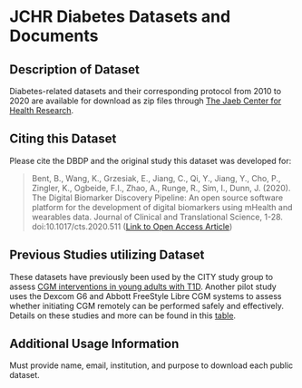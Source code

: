 # JCHR Diabetes Datasets and Documents

## Description of Dataset
Diabetes-related datasets and their corresponding protocol from 2010 to 2020 are available for download as zip files through [The Jaeb Center for Health Research](https://public.jaeb.org/datasets/diabetes).

## Citing this Dataset
Please cite the DBDP and the original study this dataset was developed for:

> Bent, B., Wang, K., Grzesiak, E., Jiang, C., Qi, Y., Jiang, Y., Cho, P., Zingler, K., Ogbeide, F.I., Zhao, A., Runge, R., Sim, I., Dunn, J. (2020). The Digital Biomarker      Discovery Pipeline: An open source software platform for the development of digital biomarkers using mHealth and wearables data. Journal of Clinical and Translational Science, 1-28. doi:10.1017/cts.2020.511 ([Link to Open Access Article](https://www.cambridge.org/core/journals/journal-of-clinical-and-translational-science/article/digital-biomarker-discovery-pipeline-an-open-source-software-platform-for-the-development-of-digital-biomarkers-using-mhealth-and-wearables-data/A6696CEF138247077B470F4800090E63))

## Previous Studies utilizing Dataset

These datasets have previously been used by the CITY study group to assess [CGM interventions in young adults with T1D](https://jamanetwork.com/journals/jama/fullarticle/2767160). Another pilot study uses the Dexcom G6 and Abbott FreeStyle Libre CGM systems to assess whether initiating CGM remotely can be performed safely and effectively. Details on these studies and more can be found in this [table](https://public.jaeb.org/datasets/diabetes).


## Additional Usage Information
Must provide name, email, institution, and purpose to download each public dataset.
